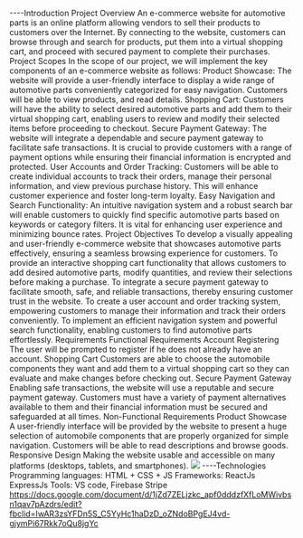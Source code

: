 ----Introduction
Project Overview
An e-commerce website for automotive parts is an online platform allowing vendors to sell their products to customers over the Internet. By connecting to the website, customers can browse through and search for products, put them into a virtual shopping cart, and proceed with secured payment to complete their purchases.
Project Scopes
In the scope of our project, we will implement the key components of an e-commerce website as follows:
Product Showcase: The website will provide a user-friendly interface to display a wide range of automotive parts conveniently categorized for easy navigation. Customers will be able to view products, and read details.
Shopping Cart: Customers will have the ability to select desired automotive parts and add them to their virtual shopping cart, enabling users to review and modify their selected items before proceeding to checkout.
Secure Payment Gateway: The website will integrate a dependable and secure payment gateway to facilitate safe transactions. It is crucial to provide customers with a range of payment options while ensuring their financial information is encrypted and protected.
User Accounts and Order Tracking: Customers will be able to create individual accounts to track their orders, manage their personal information, and view previous purchase history. This will enhance customer experience and foster long-term loyalty.
Easy Navigation and Search Functionality: An intuitive navigation system and a robust search bar will enable customers to quickly find specific automotive parts based on keywords or category filters. It is vital for enhancing user experience and minimizing bounce rates.
Project Objectives
To develop a visually appealing and user-friendly e-commerce website that showcases automotive parts effectively, ensuring a seamless browsing experience for customers.
To provide an interactive shopping cart functionality that allows customers to add desired automotive parts, modify quantities, and review their selections before making a purchase.
To integrate a secure payment gateway to facilitate smooth, safe, and reliable transactions, thereby ensuring customer trust in the website.
To create a user account and order tracking system, empowering customers to manage their information and track their orders conveniently.
To implement an efficient navigation system and powerful search functionality, enabling customers to find automotive parts effortlessly.
Requirements
Functional Requirements
Account Registering
The user will be prompted to register if he does not already have an account.
Shopping Cart
Customers are able to choose the automobile components they want and add them to a virtual shopping cart so they can evaluate and make changes before checking out.
Secure Payment Gateway
Enabling safe transactions, the website will use a reputable and secure payment gateway. Customers must have a variety of payment alternatives available to them and their financial information must be secured and safeguarded at all times.
Non-Functional Requirements
Product Showcase
A user-friendly interface will be provided by the website to present a huge selection of automobile components that are properly organized for simple navigation. Customers will be able to read descriptions and browse goods.
Responsive Design
Making the website usable and accessible on many platforms (desktops, tablets, and smartphones).
<img src="https://imgur.com/a/JgqEkTl">
----Technologies
Programming languages: HTML + CSS + JS
Frameworks: ReactJs  ExpressJs
Tools: VS code, Firebase Stripe
https://docs.google.com/document/d/1jZd7ZELjzkc_apf0dddzfXfLoMWivbsn1qav7pAzdrs/edit?fbclid=IwAR3zsYFDn5S_C5YyHc1haDzD_oZNdoBPgEJ4vd-gjymPi67Rkk7oQu8jgYc
